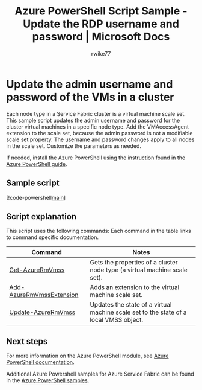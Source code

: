 ﻿---
title: Azure PowerShell Script Sample - Update the RDP username and password | Microsoft Docs
description: Azure PowerShell Script Sample - Update the RDP username and password for all Service Fabric cluster nodes of a specific node type.
services: service-fabric
documentationcenter: 
author: rwike77
manager: timlt
editor: 
tags: azure-service-management

ms.assetid: 
ms.service: service-fabric
ms.workload: multiple
ms.devlang: na
ms.topic: sample
ms.date: 11/17/2017
ms.author: ryanwi
ms.custom: mvc
---

# Update the admin username and password of the VMs in a cluster

Each node type in a Service Fabric cluster is a virtual machine scale set. This sample script updates the admin username and password for the cluster virtual machines in a specific node type.  Add the VMAccessAgent extension to the scale set, because the admin password is not a modifiable scale set property.  The username and password changes apply to all nodes in the scale set. Customize the parameters as needed.

If needed, install the Azure PowerShell using the instruction found in the [Azure PowerShell guide](/powershell/azure/overview). 

## Sample script

[!code-powershell[main](../../../powershell_scripts/service-fabric/change-rdp-user-and-pw/change-rdp-user-and-pw.ps1 "Updates a RDP username and password for cluster nodes")]

## Script explanation

This script uses the following commands: Each command in the table links to command specific documentation.

| Command | Notes |
|---|---|
| [Get-AzureRmVmss](/powershell/module/azurerm.compute/get-azurermvmss) | Gets the properties of a cluster node type (a virtual machine scale set).   |
| [Add-AzureRmVmssExtension](/powershell/module/azurerm.compute/add-azurermvmssextension)| Adds an extension to the virtual machine scale set.|
| [Update-AzureRmVmss](/powershell/module/azurerm.compute/update-azurermvmss)|Updates the state of a virtual machine scale set to the state of a local VMSS object.|

## Next steps

For more information on the Azure PowerShell module, see [Azure PowerShell documentation](/powershell/azure/overview).

Additional Azure Powershell samples for Azure Service Fabric can be found in the [Azure PowerShell samples](../service-fabric-powershell-samples.md).

